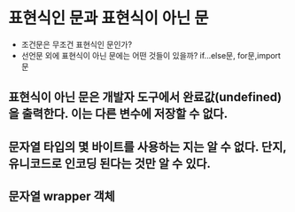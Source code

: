 # 표현식인 문과 표현식이 아닌 문

- 조건문은 무조건 표현식인 문인가?
- 선언문 외에 표현식이 아닌 문에는 어떤 것들이 있을까? if...else문, for문,import 문

## 표현식이 아닌 문은 개발자 도구에서 완료값(undefined)을 출력한다. 이는 다른 변수에 저장할 수 없다.

## 문자열 타입의 몇 바이트를 사용하는 지는 알 수 없다. 단지, 유니코드로 인코딩 된다는 것만 알 수 있다.

## 문자열 wrapper 객체
